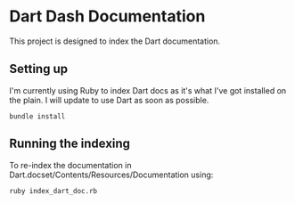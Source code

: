 # Dart Dash Documentation
This project is designed to index the Dart documentation.

## Setting up

I'm currently using Ruby to index Dart docs as it's what I've got installed on
the plain. I will update to use Dart as soon as possible.

    bundle install

## Running the indexing

To re-index the documentation in Dart.docset/Contents/Resources/Documentation
using:

    ruby index_dart_doc.rb
